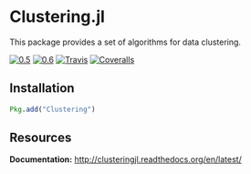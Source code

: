 # Clustering.jl

This package provides a set of algorithms for data clustering.

[![0.5](http://pkg.julialang.org/badges/Clustering_0.5.svg)](http://pkg.julialang.org/?pkg=Clustering)
[![0.6](http://pkg.julialang.org/badges/Clustering_0.6.svg)](http://pkg.julialang.org/?pkg=Clustering)
[![Travis](https://travis-ci.org/JuliaStats/Clustering.jl.svg?branch=master)](https://travis-ci.org/JuliaStats/Clustering.jl)
[![Coveralls](https://coveralls.io/repos/github/JuliaStats/Clustering.jl/badge.svg?branch=master)](https://coveralls.io/github/JuliaStats/Clustering.jl?branch=master)

## Installation

```julia
Pkg.add("Clustering")
```

## Resources

**Documentation:** http://clusteringjl.readthedocs.org/en/latest/


